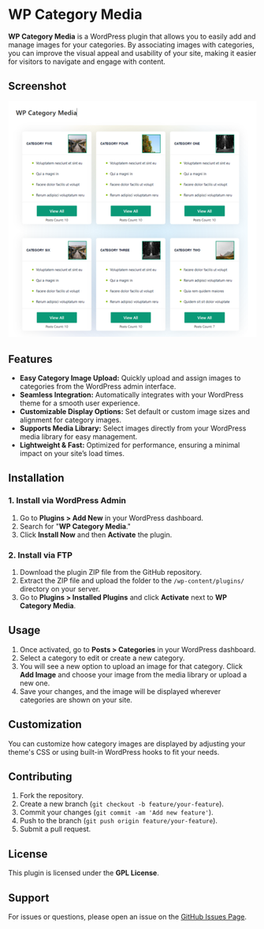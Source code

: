 # WP Category Media

**WP Category Media** is a WordPress plugin that allows you to easily add and manage images for your categories. By associating images with categories, you can improve the visual appeal and usability of your site, making it easier for visitors to navigate and engage with content.

## Screenshot

![WPCM Screenshot](docs/github/assets/WPCM%20-%20Screenshot_1.png)

## Features

- **Easy Category Image Upload:** Quickly upload and assign images to categories from the WordPress admin interface.
- **Seamless Integration:** Automatically integrates with your WordPress theme for a smooth user experience.
- **Customizable Display Options:** Set default or custom image sizes and alignment for category images.
- **Supports Media Library:** Select images directly from your WordPress media library for easy management.
- **Lightweight & Fast:** Optimized for performance, ensuring a minimal impact on your site’s load times.

## Installation

### 1. Install via WordPress Admin

1. Go to **Plugins > Add New** in your WordPress dashboard.
2. Search for "**WP Category Media**."
3. Click **Install Now** and then **Activate** the plugin.

### 2. Install via FTP

1. Download the plugin ZIP file from the GitHub repository.
2. Extract the ZIP file and upload the folder to the `/wp-content/plugins/` directory on your server.
3. Go to **Plugins > Installed Plugins** and click **Activate** next to **WP Category Media**.

## Usage

1. Once activated, go to **Posts > Categories** in your WordPress dashboard.
2. Select a category to edit or create a new category.
3. You will see a new option to upload an image for that category. Click **Add Image** and choose your image from the media library or upload a new one.
4. Save your changes, and the image will be displayed wherever categories are shown on your site.

## Customization

You can customize how category images are displayed by adjusting your theme's CSS or using built-in WordPress hooks to fit your needs.

## Contributing

1. Fork the repository.
2. Create a new branch (`git checkout -b feature/your-feature`).
3. Commit your changes (`git commit -am 'Add new feature'`).
4. Push to the branch (`git push origin feature/your-feature`).
5. Submit a pull request.

## License

This plugin is licensed under the **GPL License**.

## Support

For issues or questions, please open an issue on the [GitHub Issues Page](https://github.com/njengah/wp-category-media/issues).
